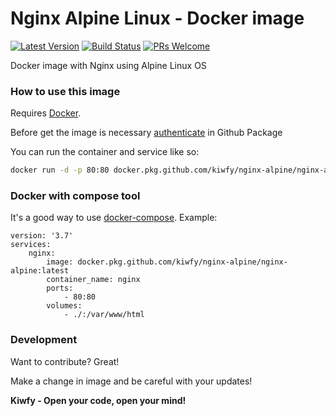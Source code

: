 # Nginx Alpine Linux - Docker image

[![Latest Version](https://img.shields.io/github/v/release/kiwfy/nginx-alpine.svg?style=flat-square)](https://github.com/kiwfy/nginx-alpine/releases)
[![Build Status](https://img.shields.io/github/workflow/status/kiwfy/nginx-alpine/CI?label=ci%20build&style=flat-square)](https://github.com/kiwfy/nginx-alpine/actions?query=workflow%3ACI)
[![PRs Welcome](https://img.shields.io/badge/PRs-welcome-brightgreen.svg?style=flat-square)](http://makeapullrequest.com)

Docker image with Nginx using Alpine Linux OS

### How to use this image

Requires [Docker](https://www.docker.com/get-started).

Before get the image is necessary [authenticate](https://docs.github.com/pt/packages/using-github-packages-with-your-projects-ecosystem/configuring-docker-for-use-with-github-packages) in Github Package

You can run the container and service like so:

```sh
docker run -d -p 80:80 docker.pkg.github.com/kiwfy/nginx-alpine/nginx-alpine:latest
```

### Docker with compose tool

It's a good way to use [docker-compose](https://docs.docker.com/compose/). Example:

```
version: '3.7'
services:
    nginx:
        image: docker.pkg.github.com/kiwfy/nginx-alpine/nginx-alpine:latest
        container_name: nginx
        ports:
            - 80:80
        volumes:
            - ./:/var/www/html
```

### Development

Want to contribute? Great!

Make a change in image and be careful with your updates!

**Kiwfy - Open your code, open your mind!**
